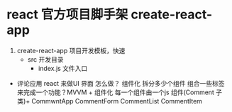 # react 官方项目脚手架 create-react-app

1. create-react-app 项目开发模板，快速
    - src 开发目录
        - index.js 文件入口

- 评论应用 react 来做UI 界面
    怎么做？ 组件化
    拆分多少个组件 组合一些标签来完成一个功能？MVVM + 组件化
    每一个组件由一个js 组件(Comment 子类)+
    CommwntApp
      CommentForm
      CommentList
        CommentItem